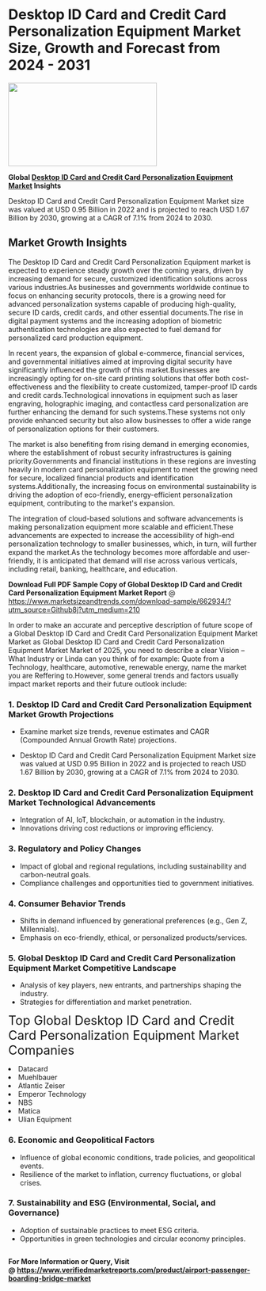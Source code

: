 <H1>Desktop ID Card and Credit Card Personalization Equipment Market Size, Growth and Forecast from 2024 - 2031</H1><img class="aligncenter size-medium wp-image-584254" src="https://thirdeyenews.in/wp-content/uploads/2024/09/Global-Market-Research-300x168.jpeg" alt="" width="300" height="168" /><p><strong>Global&nbsp;<a href="https://www.marketsizeandtrends.com/download-sample/662934/?utm_source=Github8j?utm_medium=210">Desktop ID Card and Credit Card Personalization Equipment Market</a> Insights</strong></p><p>Desktop ID Card and Credit Card Personalization Equipment Market size was valued at USD 0.95 Billion in 2022 and is projected to reach USD 1.67 Billion by 2030, growing at a CAGR of 7.1% from 2024 to 2030.</p><p><h2>Market Growth Insights</h2> <p>The Desktop ID Card and Credit Card Personalization Equipment market is expected to experience steady growth over the coming years, driven by increasing demand for secure, customized identification solutions across various industries.As businesses and governments worldwide continue to focus on enhancing security protocols, there is a growing need for advanced personalization systems capable of producing high-quality, secure ID cards, credit cards, and other essential documents.The rise in digital payment systems and the increasing adoption of biometric authentication technologies are also expected to fuel demand for personalized card production equipment.</p> <p>In recent years, the expansion of global e-commerce, financial services, and governmental initiatives aimed at improving digital security have significantly influenced the growth of this market.Businesses are increasingly opting for on-site card printing solutions that offer both cost-effectiveness and the flexibility to create customized, tamper-proof ID cards and credit cards.Technological innovations in equipment such as laser engraving, holographic imaging, and contactless card personalization are further enhancing the demand for such systems.These systems not only provide enhanced security but also allow businesses to offer a wide range of personalization options for their customers.</p> <p>The market is also benefiting from rising demand in emerging economies, where the establishment of robust security infrastructures is gaining priority.Governments and financial institutions in these regions are investing heavily in modern card personalization equipment to meet the growing need for secure, localized financial products and identification systems.Additionally, the increasing focus on environmental sustainability is driving the adoption of eco-friendly, energy-efficient personalization equipment, contributing to the market's expansion.</p> <p>The integration of cloud-based solutions and software advancements is making personalization equipment more scalable and efficient.These advancements are expected to increase the accessibility of high-end personalization technology to smaller businesses, which, in turn, will further expand the market.As the technology becomes more affordable and user-friendly, it is anticipated that demand will rise across various verticals, including retail, banking, healthcare, and education.</p> <p><span class=""><strong>Download Full PDF Sample Copy of Global Desktop ID Card and Credit Card Personalization Equipment Market Report</strong> @ <a href="https://www.marketsizeandtrends.com/download-sample/662934/?utm_source=Github8j?utm_medium=210" target="_blank">https://www.marketsizeandtrends.com/download-sample/662934/?utm_source=Github8j?utm_medium=210</a></span></p><p>In order to make an accurate and perceptive description of future scope of a Global&nbsp;Desktop ID Card and Credit Card Personalization Equipment Market Market as Global&nbsp;Desktop ID Card and Credit Card Personalization Equipment Market Market of 2025, you need to describe a clear Vision &ndash; What Industry or Linda can you think of for example: Quote from a Technology, healthcare, automotive, renewable energy, name the market you are Reffering to.However, some general trends and factors usually impact market reports and their future outlook include:</p><h3>1.&nbsp;<strong>Desktop ID Card and Credit Card Personalization Equipment Market Growth Projections</strong></h3><ul><li>Examine market size trends, revenue estimates and CAGR (Compounded Annual Growth Rate) projections.</li><li><p>Desktop ID Card and Credit Card Personalization Equipment Market size was valued at USD 0.95 Billion in 2022 and is projected to reach USD 1.67 Billion by 2030, growing at a CAGR of 7.1% from 2024 to 2030.</p></li></ul><h3>2.&nbsp;<strong>Desktop ID Card and Credit Card Personalization Equipment Market Technological Advancements</strong></h3><ul><li>Integration of AI, IoT, blockchain, or automation in the industry.</li><li>Innovations driving cost reductions or improving efficiency.</li></ul><h3>3.&nbsp;<strong>Regulatory and Policy Changes</strong></h3><ul><li>Impact of global and regional regulations, including sustainability and carbon-neutral goals.</li><li>Compliance challenges and opportunities tied to government initiatives.</li></ul><h3>4.&nbsp;<strong>Consumer Behavior Trends</strong></h3><ul><li>Shifts in demand influenced by generational preferences (e.g., Gen Z, Millennials).</li><li>Emphasis on eco-friendly, ethical, or personalized products/services.</li></ul><h3>5.&nbsp;<strong>Global Desktop ID Card and Credit Card Personalization Equipment Market Competitive Landscape</strong></h3><ul><li>Analysis of key players, new entrants, and partnerships shaping the industry.</li><li>Strategies for differentiation and market penetration.</li></ul><p data-pm-slice="1 1 []"><span style="color: inherit; font-family: inherit; font-size: 25px;">Top Global Desktop ID Card and Credit Card Personalization Equipment Market Companies</span></p><div class="" data-test-id=""><p><li>Datacard</li><li> Muehlbauer</li><li> Atlantic Zeiser</li><li> Emperor Technology</li><li> NBS</li><li> Matica</li><li> Ulian Equipment</li></p></div><h3>6.&nbsp;<strong>Economic and Geopolitical Factors</strong></h3><ul><li>Influence of global economic conditions, trade policies, and geopolitical events.</li><li>Resilience of the market to inflation, currency fluctuations, or global crises.</li></ul><h3>7.&nbsp;<strong>Sustainability and ESG (Environmental, Social, and Governance)</strong></h3><ul><li>Adoption of sustainable practices to meet ESG criteria.</li><li>Opportunities in green technologies and circular economy principles.</li></ul><h2><strong style="font-size: 14px;">For More Information or Query, Visit @&nbsp;</strong><a style="background-color: #ffffff; font-size: 14px;" href="https://www.marketsizeandtrends.com/report/desktop-id-card-and-credit-card-personalization-equipment-market/" target="_blank">https://www.verifiedmarketreports.com/product/airport-passenger-boarding-bridge-market</a></h2>